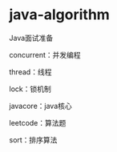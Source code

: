 # java-algorithm
Java面试准备


concurrent：并发编程

  thread：线程
  
  lock：锁机制
  
javacore：java核心

leetcode：算法题

sort：排序算法


